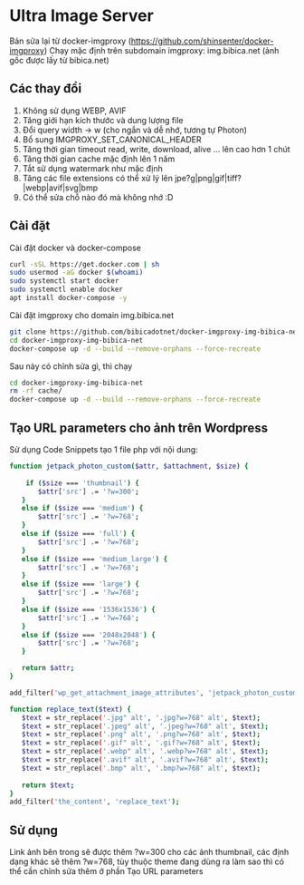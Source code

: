 # Ultra Image Server
Bản sửa lại từ docker-imgproxy (https://github.com/shinsenter/docker-imgproxy)
Chạy mặc định trên subdomain imgproxy: img.bibica.net (ảnh gốc được lấy từ bibica.net)

## Các thay đổi
1. Không sử dụng WEBP, AVIF
2. Tăng giới hạn kích thước và dung lượng file
3. Đổi query width -> w (cho ngắn và dễ nhớ, tương tự Photon)
4. Bổ sung IMGPROXY_SET_CANONICAL_HEADER
5. Tăng thời gian timeout read, write, download, alive ... lên cao hơn 1 chút
6. Tăng thời gian cache mặc định lên 1 năm
7. Tắt sử dụng watermark như mặc định
8. Tăng các file extensions có thể xử lý lên jpe?g|png|gif|tiff?|webp|avif|svg|bmp
9. Có thể sửa chỗ nào đó mà không nhớ :D

## Cài đặt
Cài đặt docker và docker-compose
```bash
curl -sSL https://get.docker.com | sh
sudo usermod -aG docker $(whoami)
sudo systemctl start docker
sudo systemctl enable docker
apt install docker-compose -y
```
Cài đặt imgproxy cho domain img.bibica.net
```bash
git clone https://github.com/bibicadotnet/docker-imgproxy-img-bibica-net.git
cd docker-imgproxy-img-bibica-net
docker-compose up -d --build --remove-orphans --force-recreate
```
Sau này có chỉnh sửa gì, thì chạy
```bash
cd docker-imgproxy-img-bibica-net
rm -rf cache/
docker-compose up -d --build --remove-orphans --force-recreate
```
## Tạo URL parameters cho ảnh trên Wordpress
Sử dụng Code Snippets tạo 1 file php với nội dung:
 ```bash
function jetpack_photon_custom($attr, $attachment, $size) {
	
	 if ($size === 'thumbnail') {
        $attr['src'] .= '?w=300';
	} 
	else if ($size === 'medium') {
        $attr['src'] .= '?w=768';
	}
	else if ($size === 'full') {
        $attr['src'] .= '?w=768';
    }	
	else if ($size === 'medium_large') {
        $attr['src'] .= '?w=768';
    }	
	else if ($size === 'large') {
        $attr['src'] .= '?w=768';
    }	
	else if ($size === '1536x1536') {
        $attr['src'] .= '?w=768';
    }
	else if ($size === '2048x2048') {
        $attr['src'] .= '?w=768';
    }

    return $attr;
}

add_filter('wp_get_attachment_image_attributes', 'jetpack_photon_custom', 999 , 3);

function replace_text($text) {
	$text = str_replace('.jpg" alt', '.jpg?w=768" alt', $text);
	$text = str_replace('.jpeg" alt', '.jpeg?w=768" alt', $text);
	$text = str_replace('.png" alt', '.png?w=768" alt', $text);
	$text = str_replace('.gif" alt', '.gif?w=768" alt', $text);
	$text = str_replace('.webp" alt', '.webp?w=768" alt', $text);
	$text = str_replace('.avif" alt', '.avif?w=768" alt', $text);
	$text = str_replace('.bmp" alt', '.bmp?w=768" alt', $text);
	
	return $text;
}
add_filter('the_content', 'replace_text');

```
## Sử dụng
Link ảnh bên trong sẽ được thêm ?w=300 cho các ảnh thumbnail, các định dạng khác sẽ thêm ?w=768, tùy thuộc theme đang dùng ra làm sao thì có thể cần chỉnh sửa thêm ở phần Tạo URL parameters
